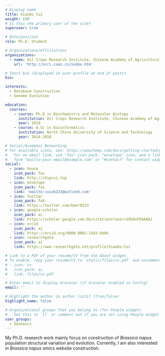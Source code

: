 ```yaml
---
# Display name
title: Xiaobo Cui
weight: 150
# Is this the primary user of the site?
superuser: true

# Role/position
role: Ph.D. Student

# Organizations/Affiliations
organizations:
  - name: Oil Crops Research Institute, Chinese Academy of Agricultural Sciences
    url: 'http://ocri.caas.cn/index.htm'

# Short bio (displayed in user profile at end of posts)
bio: 

interests:
  - Database Construction
  - Genome Evolution

education:
  courses:
    - course: Ph.D in Biochemistry and Molecular Biology
      institution: Oil Crops Research Institute, Chinese Academy of Agricultural Sciences
      year: 2018-
    - course: B.Sc in Bioinformatics
      institution: North China University of Science and Technology
      year: 2014-2018

# Social/Academic Networking
# For available icons, see: https://wowchemy.com/docs/getting-started/page-builder/#icons
#   For an email link, use "fas" icon pack, "envelope" icon, and a link in the
#   form "mailto:your-email@example.com" or "#contact" for contact widget.
social:
  - icon: house
    icon_pack: fas
    link: http://chipcui.top
  - icon: envelope
    icon_pack: fas
    link: 'mailto:cuixb223@outlook.com'
  - icon: twitter
    icon_pack: fab
    link: https://twitter.com/boer0223
  - icon: google-scholar
    icon_pack: ai
    link: https://scholar.google.com.hk/citations?user=3XhOxFEAAAAJ
  - icon: orcid
    icon_pack: ai
    link: https://orcid.org/0000-0002-1583-840X
  - icon: researchgate
    icon_pack: ai
    link: https://www.researchgate.net/profile/Xiaobo-Cui

# Link to a PDF of your resume/CV from the About widget.
# To enable, copy your resume/CV to `static/files/cv.pdf` and uncomment the lines below.
# - icon: cv
#   icon_pack: ai
#   link: files/cv.pdf

# Enter email to display Gravatar (if Gravatar enabled in Config)
email: ''

# Highlight the author in author lists? (true/false)
highlight_name: false

# Organizational groups that you belong to (for People widget)
#   Set this to `[]` or comment out if you are not using People widget.
user_groups:
  - Genomics
---
```


My Ph.D. research work mainly focus on construction of *Brassica napus* population structural variation and evolution. Currently, I am also interested in *Brassica napus* omics website construction.